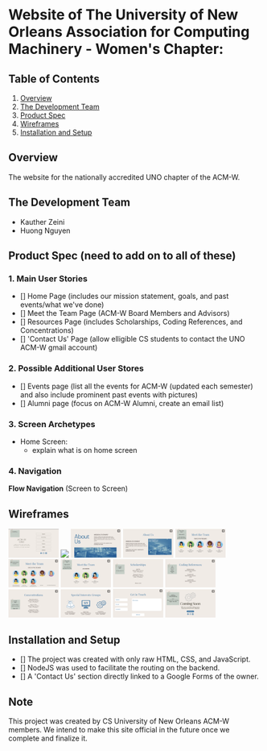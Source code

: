 # Website of The University of New Orleans Association for Computing Machinery - Women's Chapter:

## Table of Contents
1. [Overview](#Overview)
2. [The Development Team](#The-Development-Team)
3. [Product Spec](#Product-Spec)
4. [Wireframes](#Wireframes)
5. [Installation and Setup](#Installation-and-Setup)

## Overview
The website for the nationally accredited UNO chapter of the ACM-W.

## The Development Team
- Kauther Zeini
- Huong Nguyen

## Product Spec (need to add on to all of these)

### 1. Main User Stories 
- [] Home Page (includes our mission statement, goals, and past events/what we've done)
- [] Meet the Team Page (ACM-W Board Members and Advisors)
- [] Resources Page (includes Scholarships, Coding References, and Concentrations)
- [] 'Contact Us' Page (allow elligible CS students to contact the UNO ACM-W gmail account) 

### 2. Possible Additional User Stores 
- [] Events page (list all the events for ACM-W (updated each semester) and also include prominent past events with pictures)
- [] Alumni page (focus on ACM-W Alumni, create an email list) 

### 3. Screen Archetypes
* Home Screen: 
  * explain what is on home screen

### 4. Navigation

**Flow Navigation** (Screen to Screen)




## Wireframes

<img src="https://github.com/Kautherz/UNOACMW/blob/main/wireframes/Home1.png" width=100>
<img src="https://github.com/Kautherz/UNOACMW/blob/main/wireframes/Home2.pngg" width=100>
<img src="https://github.com/Kautherz/UNOACMW/blob/main/wireframes/AboutUs1.png" width=100>
<img src="https://github.com/Kautherz/UNOACMW/blob/main/wireframes/AboutUs2.png" width=100>
<img src="https://github.com/Kautherz/UNOACMW/blob/main/wireframes/MeetTheTeam1.png" width=100>
<img src="https://github.com/Kautherz/UNOACMW/blob/main/wireframes/MeetTheTeam2.png" width=100>
<img src="https://github.com/Kautherz/UNOACMW/blob/main/wireframes/MeetTheTeam3.png" width=100>
<img src="https://github.com/Kautherz/UNOACMW/blob/main/wireframes/Scholarships.png" width=100>
<img src="https://github.com/Kautherz/UNOACMW/blob/main/wireframes/CodingReferences.png" width=100>
<img src="https://github.com/Kautherz/UNOACMW/blob/main/wireframes/Concentrations.png" width=100>
<img src="https://github.com/Kautherz/UNOACMW/blob/main/wireframes/Concentrations2.png" width=100>
<img src="https://github.com/Kautherz/UNOACMW/blob/main/wireframes/Contact.png" width=100>
<img src="https://github.com/Kautherz/UNOACMW/blob/main/wireframes/ComingSoon.png" width=100>


## Installation and Setup
- [] The project was created with only raw HTML, CSS, and JavaScript.
- [] NodeJS was used to facilitate the routing on the backend.
- [] A 'Contact Us' section directly linked to a Google Forms of the owner.

## Note
This project was created by CS University of New Orleans ACM-W members. We intend to make this site official in the future once we complete and finalize it.


